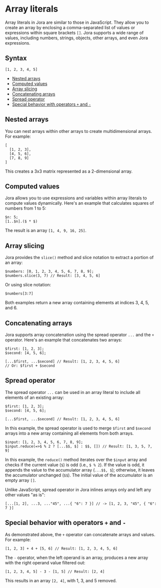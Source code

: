 # Array literals

Array literals in Jora are similar to those in JavaScript. They allow you to create an array by enclosing a comma-separated list of values or expressions within square brackets `[]`. Jora supports a wide range of values, including numbers, strings, objects, other arrays, and even Jora expressions.

## Syntax

```jora
[1, 2, 3, 4, 5]
```

- [Nested arrays](#nested-arrays)
- [Computed values](#computed-values)
- [Array slicing](#array-slicing)
- [Concatenating arrays](#concatenating-arrays)
- [Spread operator](#spread-operator)
- [Special behavior with operators `+` and `-`](#special-behavior-with-operators--and--)

## Nested arrays

You can nest arrays within other arrays to create multidimensional arrays. For example:

```jora
[
  [1, 2, 3],
  [4, 5, 6],
  [7, 8, 9]
]
```

This creates a 3x3 matrix represented as a 2-dimensional array.

## Computed values

Jora allows you to use expressions and variables within array literals to compute values dynamically. Here's an example that calculates squares of numbers from 1 to 5:

```jora
$n: 5;
[1..$n].($ * $)
```

The result is an array `[1, 4, 9, 16, 25]`.

## Array slicing

Jora provides the `slice()` method and slice notation to extract a portion of an array:

```jora
$numbers: [0, 1, 2, 3, 4, 5, 6, 7, 8, 9];
$numbers.slice(3, 7) // Result: [3, 4, 5, 6]
```

Or using slice notation:

```jora
$numbers[3:7]
```

Both examples return a new array containing elements at indices 3, 4, 5, and 6.

## Concatenating arrays

Jora supports array concatenation using the spread operator `...` and the `+` operator. Here's an example that concatenates two arrays:

```jora
$first: [1, 2, 3];
$second: [4, 5, 6];

[...$first, ...$second] // Result: [1, 2, 3, 4, 5, 6]
// Or: $first + $second
```

## Spread operator

The spread operator `...` can be used in an array literal to include all elements of an existing array:

```jora
$first: [1, 2, 3];
$second: [4, 5, 6];

[...$first, ...$second] // Result: [1, 2, 3, 4, 5, 6]
```

In this example, the spread operator is used to merge `$first` and `$second` arrays into a new array containing all elements from both arrays.

```jora
$input: [1, 2, 3, 4, 5, 6, 7, 8, 9];
$input.reduce(=>$ % 2 ? [...$$, $] : $$, []) // Result: [1, 3, 5, 7, 9]
```

In this example, the `reduce()` method iterates over the `$input` array and checks if the current value (`$`) is odd (i.e., `$ % 2`). If the value is odd, it appends the value to the accumulator array (`...$$, $`); otherwise, it leaves the accumulator unchanged (`$$`). The initial value of the accumulator is an empty array `[]`.

Unlike JavaScript, spread operator in Jora inlines arrays only and left any other values "as is":

```jora
[...[1, 2], ...3, ..."45", ...{ "6": 7 }] // -> [1, 2, 3, "45", { "6": 7 }]
```

## Special behavior with operators `+` and `-`

As demonstrated above, the `+` operator can concatenate arrays and values. For example:

```jora
[1, 2, 3] + 4 + [5, 6] // Result: [1, 2, 3, 4, 5, 6]
```

The `-` operator, when the left operand is an array, produces a new array with the right operand value filtered out:

```jora
[1, 2, 3, 4, 5] - 3 - [1, 5] // Result: [2, 4]
```

This results in an array `[2, 4]`, with 1, 3, and 5 removed.
